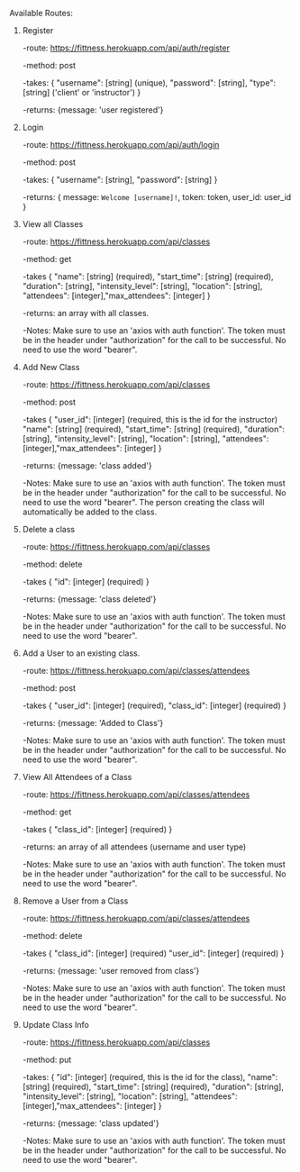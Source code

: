 Available Routes:


1. Register

    -route: https://fittness.herokuapp.com/api/auth/register

    -method: post

    -takes: {
            "username": [string] (unique),
            "password": [string],
            "type": [string] ('client' or 'instructor')
            }

    -returns: {message: 'user registered'}

2. Login

    -route: https://fittness.herokuapp.com/api/auth/login

    -method: post

    -takes: {
            "username": [string], 
            "password": [string]
            }

    -returns: {
              message: `Welcome [username]!`,
              token: token,
              user_id: user_id
              }

3. View all Classes

    -route: https://fittness.herokuapp.com/api/classes

    -method: get

    -takes {
            "name": [string] (required),
            "start_time": [string] (required),
            "duration": [string],
            "intensity_level": [string],
            "location": [string],
            "attendees": [integer],"max_attendees": [integer]
           }

     -returns: an array with all classes.

     -Notes: Make sure to use an 'axios with auth function'. The token must be in the header under "authorization" for the call to be successful. No need to use the word "bearer".

4. Add New Class

    -route: https://fittness.herokuapp.com/api/classes

    -method: post

    -takes {
            "user_id": [integer] (required, this is the id for the instructor)
            "name": [string] (required),
            "start_time": [string] (required),
            "duration": [string],
            "intensity_level": [string],
            "location": [string],
            "attendees": [integer],"max_attendees": [integer]
           }

     -returns: {message: 'class added'}

     -Notes: Make sure to use an 'axios with auth function'. The token must be in the header under "authorization" for the call to be successful. No need to use the word "bearer". The person creating the class will automatically be added to the class. 

4. Delete a class

    -route: https://fittness.herokuapp.com/api/classes

    -method: delete

    -takes {
            "id": [integer] (required)
           }

     -returns: {message: 'class deleted'}

     -Notes: Make sure to use an 'axios with auth function'. The token must be in the header under "authorization" for the call to be successful. No need to use the word "bearer".

5. Add a User to an existing class.

    -route: https://fittness.herokuapp.com/api/classes/attendees

    -method: post

    -takes {
            "user_id": [integer] (required),
            "class_id": [integer] (required)
           }

     -returns: {message: 'Added to Class'}

     -Notes: Make sure to use an 'axios with auth function'. The token must be in the header under "authorization" for the call to be successful. No need to use the word "bearer".

6. View All Attendees of a Class

    -route: https://fittness.herokuapp.com/api/classes/attendees

    -method: get

    -takes {
            "class_id": [integer] (required)
           }

     -returns: an array of all attendees (username and user type)

     -Notes: Make sure to use an 'axios with auth function'. The token must be in the header under "authorization" for the call to be successful. No need to use the word "bearer".

7. Remove a User from a Class

    -route: https://fittness.herokuapp.com/api/classes/attendees

    -method: delete

    -takes {
            "class_id": [integer] (required)
            "user_id": [integer] (required)
           }

     -returns: {message: 'user removed from class'}

     -Notes: Make sure to use an 'axios with auth function'. The token must be in the header under "authorization" for the call to be successful. No need to use the word "bearer".

8. Update Class Info

    -route: https://fittness.herokuapp.com/api/classes

    -method: put

    -takes: {
            "id": [integer] (required, this is the id for the class),
            "name": [string] (required),
            "start_time": [string] (required),
            "duration": [string],
            "intensity_level": [string],
            "location": [string],
            "attendees": [integer],"max_attendees": [integer]
           }

     -returns: {message: 'class updated'}

     -Notes: Make sure to use an 'axios with auth function'. The token must be in the header under "authorization" for the call to be successful. No need to use the word "bearer".
    
